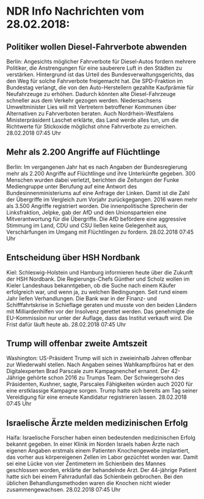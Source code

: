 # NDR Info Nachrichten vom 28.02.2018:


## Politiker wollen Diesel-Fahrverbote abwenden
Berlin: Angesichts möglicher Fahrverbote für Diesel-Autos fordern mehrere Politiker, die Anstrengungen für eine sauberere Luft in den Städten zu verstärken. Hintergrund ist das Urteil des Bundesverwaltungsgerichts, das den Weg für solche Fahrverbote freigemacht hat. Die SPD-Fraktion im Bundestag verlangt, die von den Auto-Herstellern gezahlte Kaufprämie für Neufahrzeuge zu erhöhen. Dadurch könnten alte Diesel-Fahrzeuge schneller aus dem Verkehr gezogen werden. Niedersachsens Umweltminister Lies will mit Vertretern betroffener Kommunen über Alternativen zu Fahrverboten beraten. Auch Nordrhein-Westfalens Ministerpräsident Laschet erklärte, das Land werde alles tun, um die Richtwerte für Stickoxide möglichst ohne Fahrverbote zu erreichen. 28.02.2018 07:45 Uhr 

## Mehr als 2.200 Angriffe auf Flüchtlinge
Berlin: Im vergangenen Jahr hat es nach Angaben der Bundesregierung mehr als 2.200 Angriffe auf Flüchtlinge und ihre Unterkünfte gegeben. 300 Menschen wurden dabei verletzt,  berichten die Zeitungen der Funke Mediengruppe unter Berufung auf eine Antwort des Bundesinnenministeriums auf eine Anfrage der Linken. Damit ist die Zahl der Übergriffe im Vergleich zum Vorjahr zurückgegangen. 2016 waren mehr als 3.500 Angriffe registriert worden. Die innenpolitische Sprecherin der Linksfraktion, Jelpke, gab der AfD und den Unionsparteien eine Mitverantwortung für die Übergriffe. Die AfD befördere eine aggressive Stimmung im Land, CDU und CSU ließen keine Gelegenheit aus, Verschärfungen im Umgang mit Flüchtlingen zu fordern. 28.02.2018 07:45 Uhr 

## Entscheidung über HSH Nordbank
Kiel: Schleswig-Holstein und Hamburg informieren heute über die Zukunft der HSH Nordbank. Die Regierungs-Chefs Günther und Scholz wollen im Kieler Landeshaus bekanntgeben, ob die Suche nach einem Käufer erfolgreich war, und wenn ja, zu welchen Bedingungen. Seit rund einem Jahr liefen Verhandlungen. Die Bank war in der Finanz- und Schifffahrtskrise in Schieflage geraten und musste von den beiden Ländern mit Milliardenhilfen vor der Insolvenz gerettet werden. Das genehmigte die EU-Kommission nur unter der Auflage, dass das Institut verkauft wird. Die Frist dafür läuft heute ab. 28.02.2018 07:45 Uhr 

## Trump will offenbar zweite Amtszeit
Washington: US-Präsident Trump will sich in zweieinhalb Jahren offenbar zur Wiederwahl stellen. Nach Angaben seines Wahlkampfbüros hat er den Digitalexperten Brad Parscale zum Kampagnenchef ernannt. Der 42-Jährige gehörte schon 2016 zu Trumps Team. Der Schwiegersohn des Präsidenten, Kushner, sagte, Parscales Fähigkeiten würden auch 2020 für eine erstklassige Kampagne sorgen. Trump hatte sich bereits am Tag seiner Vereidigung für eine erneute Kandidatur registrieren lassen. 28.02.2018 07:45 Uhr 

## Israelische Ärzte melden medizinischen Erfolg
Haifa:	Israelische Forscher haben einen bedeutenden medizinischen Erfolg bekannt gegeben. In einer Klinik im Norden Israels haben Ärzte nach eigenen Angaben erstmals einem Patienten Knochengewebe implantiert, das vorher aus körpereigenen Zellen im Labor gezüchtet worden war. Damit sei eine Lücke von vier Zentimetern im Schienbein des Mannes geschlossen worden, erklärte der behandelnde Arzt. Der 44-jährige Patient hatte sich bei einem Fahrradunfall das Schienbein gebrochen. Bei den üblichen Behandlungsmethoden waren die Knochen nicht wieder zusammengewachsen. 28.02.2018 07:45 Uhr 
